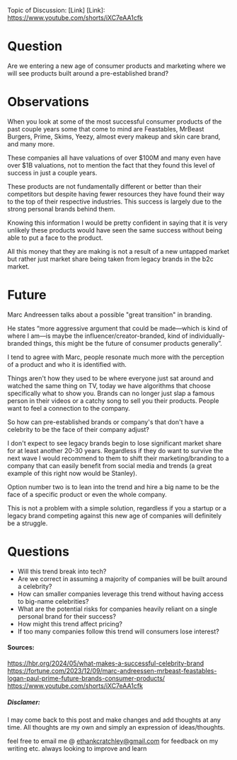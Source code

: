 Topic of Discussion: [Link]
[Link]: https://www.youtube.com/shorts/iXC7eAA1cfk
<br>

# Question
Are we entering a new age of consumer products and marketing where we will see products built around a pre-established brand? 

# Observations
When you look at some of the most successful consumer products of the past couple years some that come to mind are Feastables, MrBeast Burgers, Prime, Skims, Yeezy, almost every makeup and skin care brand, and many more.

These companies all have valuations of over $100M and many even have over $1B valuations, not to mention the fact that they found this level of success in just a couple years.

These products are not fundamentally different or better than their competitors but despite having fewer resources they have found their way to the top of their respective industries. This success is largely due to the strong personal brands behind them.

Knowing this information I would be pretty confident in saying that it is very unlikely these products would have seen the same success without being able to put a face to the product.

All this money that they are making is not a result of a new untapped market but rather just market share being taken from legacy brands in the b2c market.

# Future 
Marc Andreessen talks about a possible "great transition" in branding.

He states “more aggressive argument that could be made—which is kind of where I am—is maybe the influencer/creator-branded, kind of individually-branded things, this might be the future of consumer products generally”.

I tend to agree with Marc, people resonate much more with the perception of a product and who it is identified with.

Things aren't how they used to be where everyone just sat around and watched the same thing on TV, today we have algorithms that choose specifically what to show you. Brands can no longer just slap a famous person in their videos or a catchy song to sell you their products. People want to feel a connection to the company.

So how can pre-established brands or company's that don't have a celebrity to be the face of their company adjust?

I don't expect to see legacy brands begin to lose significant market share for at least another 20-30 years. Regardless if they do want to survive the next wave I would recommend to them to shift their marketing/branding to a company that can easily benefit from social media and trends (a great example of this right now would be Stanley). 

Option number two is to lean into the trend and hire a big name to be the face of a specific product or even the whole company. 

This is not a problem with a simple solution, regardless if you a startup or a legacy brand competing against this new age of companies will definitely be a struggle. 

# Questions
- Will this trend break into tech?
- Are we correct in assuming a majority of companies will be built around a celebrity?
- How can smaller companies leverage this trend without having access to big-name celebrities?
- What are the potential risks for companies heavily reliant on a single personal brand for their success?
- How might this trend affect pricing?
- If too many companies follow this trend will consumers lose interest?

#### Sources:
https://hbr.org/2024/05/what-makes-a-successful-celebrity-brand
https://fortune.com/2023/12/09/marc-andreessen-mrbeast-feastables-logan-paul-prime-future-brands-consumer-products/
https://www.youtube.com/shorts/iXC7eAA1cfk

##### Disclamer:

I may come back to this post and make changes and add thoughts at any time. All thoughts are my own and simply an expression of ideas/thoughts.

feel free to email me @ ethankcratchley@gmail.com for feedback on my writing etc. always looking to improve and learn
